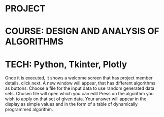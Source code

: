# PROJECT
# COURSE: DESIGN AND ANALYSIS OF ALGORITHMS
# TECH: Python, Tkinter, Plotly
Once it is executed, it shows a welcome screen that has project member details.
click next.
A new window will appear, that has different algorithms as buttons.
Choose a file for the input data to use random generated data sets.
Chosen file will open which you can edit
Press on the algorithm you wish to apply on that set of given data.
Your answer will appear in the display as simple values and in the form of a table of dynamically programmed algorithm.